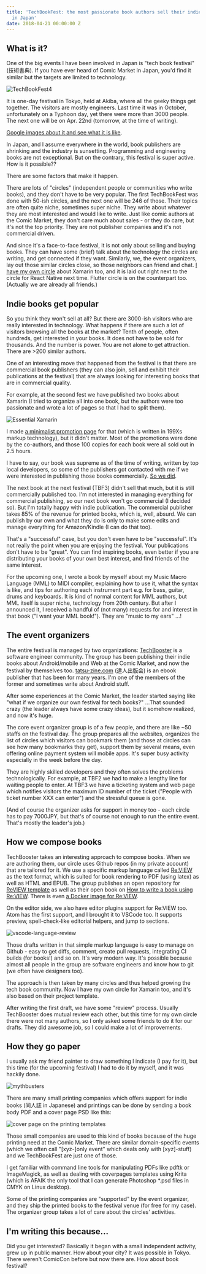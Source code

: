 ```yaml
---
title: 'TechBookFest: the most passionate book authors sell their indie tech books
  in Japan'
date: 2018-04-21 00:00:00 Z
---
```


## What is it?

One of the big events I have been involved in Japan is "tech book festival" (技術書典). If you have ever heard of Comic Market in Japan, you'd find it similar but the targets are limited to technology.

![TechBookFest4](https://techbookfest.org/assets/tbf04/images/top.jpg)

It is one-day festival in Tokyo, held at Akiba, where all the geeky things get together. The visitors are mostly engineers. Last time it was in October, unfortunately on a Typhoon day, yet there were more than 3000 people. The next one will be on Apr. 22nd (tomorrow, at the time of writing).

[Google images about it and see what it is like](https://www.google.com/search?tbm=isch&q=%E6%8A%80%E8%A1%93%E6%9B%B8%E5%85%B8&tbs=imgo:1).

In Japan, and I assume everywhere in the world, book publishers are shrinking and the industry is sunsetting. Programming and engineering books are not exceptional. But on the contrary, this festival is super active. How is it possible??

There are some factors that make it happen.

There are lots of "circles" (independent people or communities who write books), and they don't have to be very popular. The first TechBookFest was done with 50-ish circles, and the next one will be 246 of those. Their topics are often quite niche, sometimes super niche. They write about whatever they are most interested and would like to write. Just like comic authors at the Comic Market, they don't care much about sales - or they do care, but it's not the top priority. They are not publisher companies and it's not commercial driven.

And since it's a face-to-face festival, it is not only about selling and buying books. They can have some (brief) talk about the technology the circles are writing, and get connected if they want. Similarly, we, the event organizers, lay out those similar circles close, so those neighbors can friend and chat. [I have my own circle](https://atsushieno.github.io/xamaritans/) about Xamarin too, and it is laid out right next to the circle for React Native next time. Flutter circle is on the counterpart too. (Actually we are already all friends.)

## Indie books get popular

So you think they won't sell at all? But there are 3000-ish visitors who are really interested in technology. What happens if there are such a lot of visitors browsing all the books at the market? Tenth of people, often hundreds, get interested in your books. It does not have to be sold for thousands. And the number is power. You are not alone to get attraction. There are >200 similar authors.

One of an interesting move that happened from the festival is that there are commercial book publishers (they can also join, sell and exhibit their publications at the festival) that are always looking for interesting books that are in commercial quality.

For example, at the second fest we have published two books about Xamarin (I tried to organize all into one book, but the authors were too passionate and wrote a lot of pages so that I had to split them).

![Essential Xamarin](https://cdn-ak.f.st-hatena.com/images/fotolife/a/atsushieno/20170330/20170330191800.png)

I made [a minimalist promotion page](https://atsushieno.github.io/xamaritans/tbf2.html) for that (which is written in 199Xs markup technology), but it didn't matter. Most of the promotions were done by the co-authors, and those 100 copies for each book were all sold out in 2.5 hours.

I have to say, our book was supreme as of the time of writing, written by top local developers, so some of the publishers got contacted with me if we were interested in publishing those books commercially. [So we did](https://www.amazon.co.jp//dp/B07539YT44/).

The next book at the next festival (TBF3) didn't sell that much, but it is still commercially published too. I'm not interested in managing everything for commercial publishing, so our next book won't go commercial (I decided so). But I'm totally happy with indie publication. The commercial publisher takes 85% of the revenue for printed books, which is, well, absurd. We can publish by our own and what they do is only to make some edits and manage everything for Amazon/Kindle (I can do that too).

That's a "successful" case, but you don't even have to be "successful". It's not really the point when you are enjoying the festival. Your publications don't have to be "great". You can find inspiring books, even better if you are distributing your books of your own best interest, and find friends of the same interest.

For the upcoming one, I wrote a book by myself about my Music Macro Language (MML) to MIDI compiler, explaining how to use it, what the syntax is like, and tips for authoring each instrument part e.g. for bass, guitar, drums and keyboards. It is kind of normal content for MML authors, but MML itself is super niche, technology from 20th century. But after I announced it, I received a handful of (not many) requests for and interest in that book ("I want your MML book!"). They are "music to my ears" ...!

## The event organizers

The entire festival is managed by two organizations: [TechBooster](https://techbooster.org/) is a software engineer community. The group has been publishing their indie books about Android/mobile and Web at the Comic Market, and now the festival by themselves too. [tatsu-zine.com](https://tatsu-zine.com/) (達人出版会) is an ebook publisher that has been for many years. I'm one of the members of the former and sometimes write about Android stuff.

After some experiences at the Comic Market, the leader started saying like "what if we organize our own festival for tech books?" ...That sounded crazy (the leader always have some crazy ideas), but it somehow realized, and now it's huge.

The core event organizer group is of a few people, and there are like ~50 staffs on the festival day. The group prepares all the websites, organizes the list of circles which visitors can bookmark them (and those at circles can see how many bookmarks they get), support them by several means, even offering online payment system will mobile apps. It's super busy activity especially in the week before the day.

They are highly skilled developers and they often solves the problems technologically. For example, at TBF2 we had to make a lengthy line for waiting people to enter. At TBF3 we have a ticketing system and web page which notifies visitors the maximum ID number of the ticket ("People with ticket number XXX can enter") and the stressful queue is gone.

(And of course the organizer asks for support in money too - each circle has to pay 7000JPY, but that's of course not enough to run the entire event. That's mostly the leader's job.)

## How we compose books

TechBooster takes an interesting approach to compose books. When we are authoring them, our circle uses Github repos (in my private account) that are tailored for it. We use a specific markup language called [Re:VIEW](https://github.com/kmuto/review) as the text format, which is suited for book rendering to PDF (using latex) as well as HTML and EPUB. The group publishes an open repository for [ReVIEW template](https://github.com/TechBooster/ReVIEW-Template) as well as their open book on [How to write a book using Re:VIEW](https://github.com/TechBooster/C89-FirstStepReVIEW-v2). There is even [a Docker image for Re:VIEW](https://hub.docker.com/r/vvakame/review/).

On the editor side, we also have editor plugins support for Re:VIEW too. Atom has the first support, and I brought it to VSCode too. It supports preview, spell-check-like editorial helpers, and jump to sections.

![vscode-language-review](https://raw.githubusercontent.com/atsushieno/vscode-language-review/master/docs/images/sshot-preview.png)

Those drafts written in that simple markup language is easy to manage on Github - easy to get diffs, comment, create pull requests, integrating CI builds (for books!) and so on. It's very modern way. It's possible because almost all people in the group are software engineers and know how to git (we often have designers too).

The approach is then taken by many circles and thus helped growing the tech book community. Now I have my own circle for Xamarin too, and it's also based on their project template.

After writing the first draft, we have some "review" process. Usually TechBooster does mutual review each other, but this time for my own circle there were not many authors, so I only asked some friends to do it for our drafts. They did awesome job, so I could make a lot of improvements.

## How they go paper

I usually ask my friend painter to draw something I indicate (I pay for it), but this time (for the upcoming festival) I had to do it by myself, and it was hackily done. 

![mythbusters](https://cdn-ak.f.st-hatena.com/images/fotolife/a/atsushieno/20180419/20180419085023.png)

There are many small printing companies which offers support for indie books (同人誌 in Japanese) and printings can be done by sending a book body PDF and a cover page PSD like this:

![cover page on the printing templates](https://cdn-ak.f.st-hatena.com/images/fotolife/a/atsushieno/20180419/20180419082929.png)

Those small companies are used to this kind of books because of the huge printing need at the Comic Market. There are similar domain-specific events (which we often call "[xyz-]only event" which deals only with [xyz]-stuff) and we TechBookFest are just one of those.

I get familiar with command line tools for manipulating PDFs like pdftk or ImageMagick, as well as dealing with coverpages templates using Krita (which is AFAIK the only tool that I can generate Photoshop *.psd files in CMYK on Linux desktop).

Some of the printing companies are "supported" by the event organizer, and they ship the printed books to the festival venue (for free for my case). The organizer group takes a lot of care about the circles' activities.

## I'm writing this because...

Did you get interested? Basically it began with a small independent activity, grew up in public manner. How about your city? It was possible in Tokyo. There weren't ComicCon before but now there are. How about book festival?
